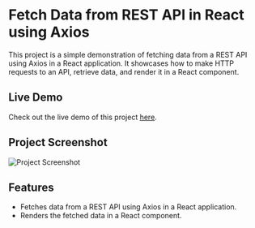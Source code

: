 # Fetch Data from REST API in React using Axios

This project is a simple demonstration of fetching data from a REST API using Axios in a React application. It showcases how to make HTTP requests to an API, retrieve data, and render it in a React component.

## Live Demo

Check out the live demo of this project [here](https://rest-api-axios-data-fetching.pages.dev/).

## Project Screenshot

![Project Screenshot](screenshot.png)

## Features

- Fetches data from a REST API using Axios in a React application.
- Renders the fetched data in a React component.
